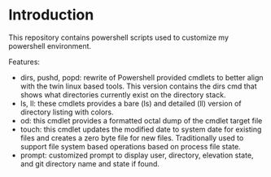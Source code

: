# Introduction 
This repository contains powershell scripts used to customize my powershell environment.

Features:
- dirs, pushd, popd: rewrite of Powershell provided cmdlets to better align with the twin linux based tools. This version contains the dirs cmd that shows what directories currently exist on the directory stack.
- ls, ll: these cmdlets provides a bare (ls) and detailed (ll) version of directory listing with colors.
- od: this cmdlet provides a formatted octal dump of the cmdlet target file
- touch: this cmdlet updates the modified date to system date for existing files and creates a zero byte file for new files. Traditionally used to support file system based operations based on process file state.
- prompt: customized prompt to display user, directory, elevation state, and git directory name and state if found.